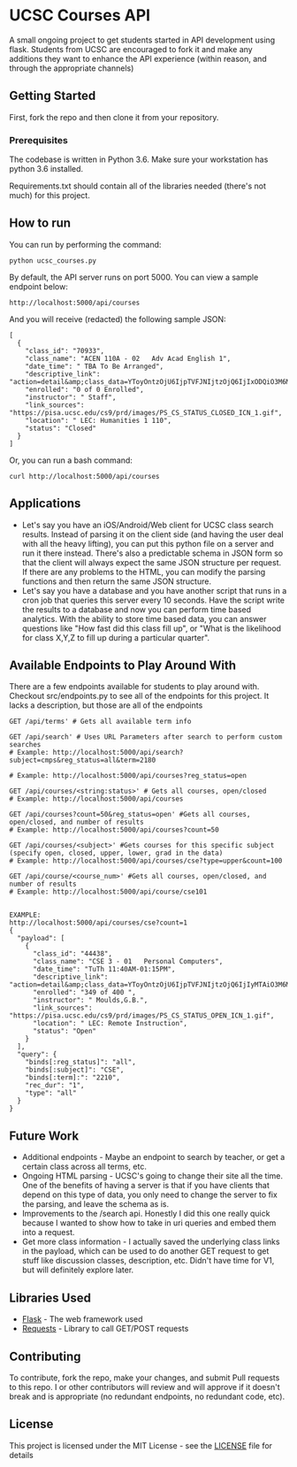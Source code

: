 # UCSC Courses API

A small ongoing project to get students started in API development using flask. Students from UCSC are encouraged to fork it and make any additions they want to enhance the API experience (within reason, and through the appropriate channels)


## Getting Started

First, fork the repo and then clone it from your repository.


### Prerequisites

The codebase is written in Python 3.6. Make sure your workstation has python 3.6 installed.

Requirements.txt should contain all of the libraries needed (there's not much) for this project.

## How to run

You can run by performing the command:
```
python ucsc_courses.py
```



By default, the API server runs on port 5000. You can view a sample endpoint below: 
```
http://localhost:5000/api/courses

```
And you will receive (redacted) the following sample JSON:

```
[
  {
    "class_id": "70933", 
    "class_name": "ACEN 110A - 02   Adv Acad English 1", 
    "date_time": " TBA To Be Arranged", 
    "descriptive_link": "action=detail&amp;class_data=YToyOntzOjU6IjpTVFJNIjtzOjQ6IjIxODQiO3M6MTA6IjpDTEFTU19OQlIiO3M6NToiNzA5MzMiO30%3D", 
    "enrolled": "0 of 0 Enrolled", 
    "instructor": " Staff", 
    "link_sources": "https://pisa.ucsc.edu/cs9/prd/images/PS_CS_STATUS_CLOSED_ICN_1.gif", 
    "location": " LEC: Humanities 1 110", 
    "status": "Closed"
  } 
]
```

Or, you can run a bash command:
```
curl http://localhost:5000/api/courses
```

## Applications

- Let's say you have an iOS/Android/Web client for UCSC class search results. Instead of parsing it on the client side (and having the user deal with all the heavy lifting), you can put this python file on a server and run it there instead. There's also a predictable schema in JSON form so that the client will always expect the same JSON structure per request. If there are any problems to the HTML, you can modify the parsing functions and then return the same JSON structure. 
- Let's say you have a database and you have another script that runs in a cron job that queries this server every 10 seconds. Have the script write the results to a database and now you can perform time based analytics. With the ability to store time based data, you can answer questions like "How fast did this class fill up", or "What is the likelihood for class X,Y,Z to fill up during a particular quarter". 

## Available Endpoints to Play Around With

There are a few endpoints available for students to play around with. Checkout src/endpoints.py to see all of the endpoints for this project. It lacks a description, but those are all of the endpoints

```
GET /api/terms' # Gets all available term info
 
GET /api/search' # Uses URL Parameters after search to perform custom searches
# Example: http://localhost:5000/api/search?subject=cmps&reg_status=all&term=2180
 
# Example: http://localhost:5000/api/courses?reg_status=open
 
GET /api/courses/<string:status>' # Gets all courses, open/closed
# Example: http://localhost:5000/api/courses
 
GET /api/courses?count=50&reg_status=open' #Gets all courses, open/closed, and number of results
# Example: http://localhost:5000/api/courses?count=50

GET /api/courses/<subject>' #Gets courses for this specific subject (specify open, closed, upper, lower, grad in the data)
# Example: http://localhost:5000/api/courses/cse?type=upper&count=100

GET /api/course/<course_num>' #Gets all courses, open/closed, and number of results
# Example: http://localhost:5000/api/course/cse101


EXAMPLE:
http://localhost:5000/api/courses/cse?count=1
{
  "payload": [
    {
      "class_id": "44438", 
      "class_name": "CSE 3 - 01   Personal Computers", 
      "date_time": "TuTh 11:40AM-01:15PM", 
      "descriptive_link": "action=detail&amp;class_data=YToyOntzOjU6IjpTVFJNIjtzOjQ6IjIyMTAiO3M6MTA6IjpDTEFTU19OQlIiO3M6NToiNDQ0MzgiO30%3D", 
      "enrolled": "349 of 400 ", 
      "instructor": " Moulds,G.B.", 
      "link_sources": "https://pisa.ucsc.edu/cs9/prd/images/PS_CS_STATUS_OPEN_ICN_1.gif", 
      "location": " LEC: Remote Instruction", 
      "status": "Open"
    }
  ], 
  "query": {
    "binds[:reg_status]": "all", 
    "binds[:subject]": "CSE", 
    "binds[:term]:": "2210", 
    "rec_dur": "1", 
    "type": "all"
  }
}
```

## Future Work

- Additional endpoints - Maybe an endpoint to search by teacher, or get a certain class across all terms, etc. 
- Ongoing HTML parsing - UCSC's going to change their site all the time. One of the benefits of having a server is that if you have clients that depend on this type of data, you only need to change the server to fix the parsing, and leave the schema as is. 
- Improvements to the /search api. Honestly I did this one really quick because I wanted to show how to take in uri queries and embed them into a request. 
- Get more class information - I actually saved the underlying class links in the payload, which can be used to do another GET request to get stuff like discussion classes, description, etc. Didn't have time for V1, but will definitely explore later.


## Libraries Used

* [Flask](http://flask.pocoo.org/) - The web framework used
* [Requests](http://docs.python-requests.org/en/master/) - Library to call GET/POST requests


## Contributing

To contribute, fork the repo, make your changes, and submit Pull requests to this repo. I or other contributors will review and will approve if it doesn't break and is appropriate (no redundant endpoints, no redundant code, etc). 

## License

This project is licensed under the MIT License - see the [LICENSE](LICENSE) file for details


